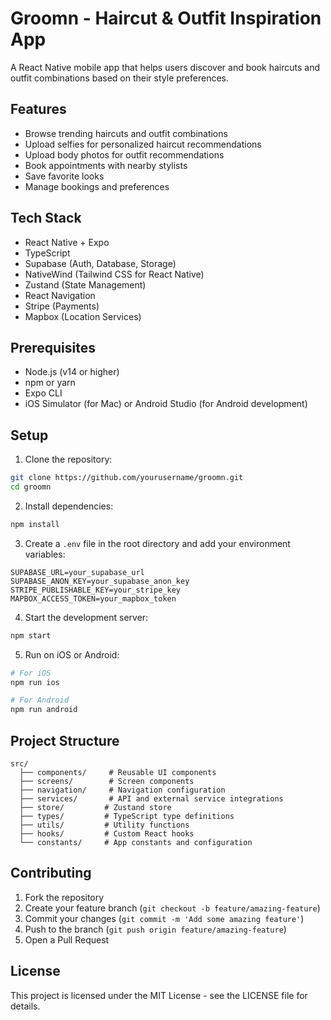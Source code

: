 # Groomn - Haircut & Outfit Inspiration App

A React Native mobile app that helps users discover and book haircuts and outfit combinations based on their style preferences.

## Features

- Browse trending haircuts and outfit combinations
- Upload selfies for personalized haircut recommendations
- Upload body photos for outfit recommendations
- Book appointments with nearby stylists
- Save favorite looks
- Manage bookings and preferences

## Tech Stack

- React Native + Expo
- TypeScript
- Supabase (Auth, Database, Storage)
- NativeWind (Tailwind CSS for React Native)
- Zustand (State Management)
- React Navigation
- Stripe (Payments)
- Mapbox (Location Services)

## Prerequisites

- Node.js (v14 or higher)
- npm or yarn
- Expo CLI
- iOS Simulator (for Mac) or Android Studio (for Android development)

## Setup

1. Clone the repository:
```bash
git clone https://github.com/yourusername/groomn.git
cd groomn
```

2. Install dependencies:
```bash
npm install
```

3. Create a `.env` file in the root directory and add your environment variables:
```
SUPABASE_URL=your_supabase_url
SUPABASE_ANON_KEY=your_supabase_anon_key
STRIPE_PUBLISHABLE_KEY=your_stripe_key
MAPBOX_ACCESS_TOKEN=your_mapbox_token
```

4. Start the development server:
```bash
npm start
```

5. Run on iOS or Android:
```bash
# For iOS
npm run ios

# For Android
npm run android
```

## Project Structure

```
src/
  ├── components/     # Reusable UI components
  ├── screens/        # Screen components
  ├── navigation/     # Navigation configuration
  ├── services/       # API and external service integrations
  ├── store/         # Zustand store
  ├── types/         # TypeScript type definitions
  ├── utils/         # Utility functions
  ├── hooks/         # Custom React hooks
  └── constants/     # App constants and configuration
```

## Contributing

1. Fork the repository
2. Create your feature branch (`git checkout -b feature/amazing-feature`)
3. Commit your changes (`git commit -m 'Add some amazing feature'`)
4. Push to the branch (`git push origin feature/amazing-feature`)
5. Open a Pull Request

## License

This project is licensed under the MIT License - see the LICENSE file for details.